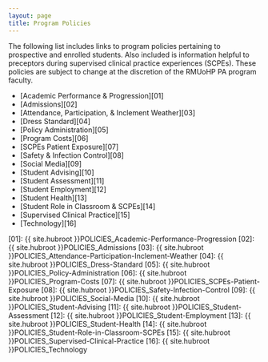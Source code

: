 ```yaml
---
layout: page
title: Program Policies
---
```


The following list includes links to program policies pertaining to prospective and enrolled students. Also included is information helpful to preceptors during supervised clinical practice experiences (SCPEs). These policies are subject to change at the discretion of the RMUoHP PA program faculty.

- [Academic Performance & Progression][01]
- [Admissions][02]
- [Attendance, Participation, & Inclement Weather][03]
- [Dress Standard][04]
- [Policy Administration][05]
- [Program Costs][06]
- [SCPEs Patient Exposure][07]
- [Safety & Infection Control][08]
- [Social Media][09]
- [Student Advising][10]
- [Student Assessment][11]
- [Student Employment][12]
- [Student Health][13]
- [Student Role in Classroom & SCPEs][14]
- [Supervised Clinical Practice][15]
- [Technology][16]

[01]: {{ site.hubroot }}POLICIES_Academic-Performance-Progression
[02]: {{ site.hubroot }}POLICIES_Admissions
[03]: {{ site.hubroot }}POLICIES_Attendance-Participation-Inclement-Weather
[04]: {{ site.hubroot }}POLICIES_Dress-Standard
[05]: {{ site.hubroot }}POLICIES_Policy-Administration
[06]: {{ site.hubroot }}POLICIES_Program-Costs
[07]: {{ site.hubroot }}POLICIES_SCPEs-Patient-Exposure
[08]: {{ site.hubroot }}POLICIES_Safety-Infection-Control
[09]: {{ site.hubroot }}POLICIES_Social-Media
[10]: {{ site.hubroot }}POLICIES_Student-Advising
[11]: {{ site.hubroot }}POLICIES_Student-Assessment
[12]: {{ site.hubroot }}POLICIES_Student-Employment
[13]: {{ site.hubroot }}POLICIES_Student-Health
[14]: {{ site.hubroot }}POLICIES_Student-Role-in-Classroom-SCPEs
[15]: {{ site.hubroot }}POLICIES_Supervised-Clinical-Practice
[16]: {{ site.hubroot }}POLICIES_Technology